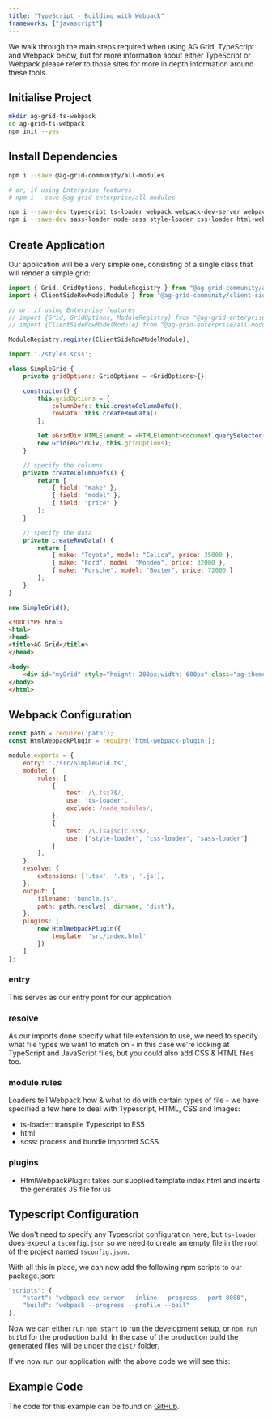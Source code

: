 ```yaml
---
title: "TypeScript - Building with Webpack"
frameworks: ["javascript"]
---
```


We walk through the main steps required when using AG Grid, TypeScript and Webpack below, but for more information about either TypeScript or Webpack please refer to those sites for more in depth information around these tools.

## Initialise Project

```bash
mkdir ag-grid-ts-webpack
cd ag-grid-ts-webpack
npm init --yes
```

## Install Dependencies

```bash
npm i --save @ag-grid-community/all-modules

# or, if using Enterprise features
# npm i --save @ag-grid-enterprise/all-modules

npm i --save-dev typescript ts-loader webpack webpack-dev-server webpack-cli
npm i --save-dev sass-loader node-sass style-loader css-loader html-webpack-plugin
```

## Create Application

Our application will be a very simple one, consisting of a single class that will render a simple grid:

```js
import { Grid, GridOptions, ModuleRegistry } from "@ag-grid-community/all-modules";
import { ClientSideRowModelModule } from "@ag-grid-community/client-side-row-model";

// or, if using Enterprise features
// import {Grid, GridOptions, ModuleRegistry} from "@ag-grid-enterprise/all-modules";
// import {ClientSideRowModelModule} from "@ag-grid-enterprise/all-modules";

ModuleRegistry.register(ClientSideRowModelModule);

import './styles.scss';

class SimpleGrid {
    private gridOptions: GridOptions = <GridOptions>{};

    constructor() {
        this.gridOptions = {
            columnDefs: this.createColumnDefs(),
            rowData: this.createRowData()
        };

        let eGridDiv:HTMLElement = <HTMLElement>document.querySelector('#myGrid');
        new Grid(eGridDiv, this.gridOptions);
    }

    // specify the columns
    private createColumnDefs() {
        return [
            { field: "make" },
            { field: "model" },
            { field: "price" }
        ];
    }

    // specify the data
    private createRowData() {
        return [
            { make: "Toyota", model: "Celica", price: 35000 },
            { make: "Ford", model: "Mondeo", price: 32000 },
            { make: "Porsche", model: "Boxter", price: 72000 }
        ];
    }
}

new SimpleGrid();
```

```html
<!DOCTYPE html>
<html>
<head>
<title>AG Grid</title>
</head>

<body>
    <div id="myGrid" style="height: 200px;width: 600px" class="ag-theme-alpine"></div>
</body>
</html>
```


## Webpack Configuration

```js
const path = require('path');
const HtmlWebpackPlugin = require('html-webpack-plugin');

module.exports = {
    entry: './src/SimpleGrid.ts',
    module: {
        rules: [
            {
                test: /\.tsx?$/,
                use: 'ts-loader',
                exclude: /node_modules/,
            },
            {
                test: /\.(sa|sc|c)ss$/,
                use: ["style-loader", "css-loader", "sass-loader"]
            }
        ],
    },
    resolve: {
        extensions: ['.tsx', '.ts', '.js'],
    },
    output: {
        filename: 'bundle.js',
        path: path.resolve(__dirname, 'dist'),
    },
    plugins: [
        new HtmlWebpackPlugin({
            template: 'src/index.html'
        })
    ]
};
```

### entry

This serves as our entry point for our application.

### resolve

As our imports done specify what file extension to use, we need to specify what file types we want to match on - in this case we're looking at TypeScript and JavaScript files, but you could also add CSS & HTML files too.

### module.rules

Loaders tell Webpack how & what to do with certain types of file - we have specified a few here to deal with Typescript, HTML, CSS and Images:

- ts-loader: transpile Typescript to ES5
- html
- scss: process and bundle imported SCSS

### plugins

- HtmlWebpackPlugin: takes our supplied template index.html and inserts the generates JS file for us

## Typescript Configuration

We don't need to specify any Typescript configuration here, but `ts-loader` does expect a `tsconfig.json` so we need to create an empty file in the root of the project named `tsconfig.json`.

With all this in place, we can now add the following npm scripts to our package.json:

```js
"scripts": {
    "start": "webpack-dev-server --inline --progress --port 8080",
    "build": "webpack --progress --profile --bail"
},
```

Now we can either run `npm start` to run the development setup, or `npm run build` for the production build. In the case of the production build the generated files will be under the `dist/` folder.

If we now run our application with the above code we will see this:

<image-caption src="building-typescript/resources/ts-grid.png" alt="Datagrid" width="40rem" centered="true" constrained="true"></image-caption>

## Example Code

The code for this example can be found on [GitHub](https://github.com/seanlandsman/ag-grid-typescript-webpack/).
